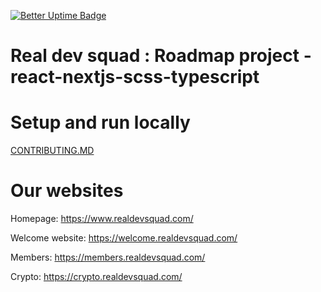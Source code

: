 [![Better Uptime Badge](https://betteruptime.com/status-badges/v1/monitor/5huw.svg)](https://betteruptime.com/?utm_source=status_badge)

# Real dev squad : Roadmap project - react-nextjs-scss-typescript

# Setup and run locally

[CONTRIBUTING.MD](https://github.com/Real-Dev-Squad/website-status/blob/develop/CONTRIBUTING.md)

# Our websites

Homepage: https://www.realdevsquad.com/

Welcome website: https://welcome.realdevsquad.com/

Members: https://members.realdevsquad.com/

Crypto: https://crypto.realdevsquad.com/
